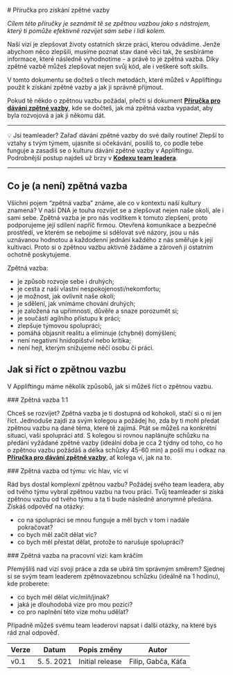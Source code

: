 # Příručka pro získání zpětné vazby

*Cílem této příručky je seznámit tě se zpětnou vazbou jako s nástrojem, který ti pomůže efektivně rozvíjet sám sebe i lidi kolem.*

Naší vizí je zlepšovat životy ostatních skrze práci, kterou odvádíme. Jenže abychom něco zlepšili, musíme poznat stav dané věci tak, že sesbíráme informace, které následně vyhodnotíme - a právě to je zpětná vazba. Díky zpětné vazbě můžeš zlepšovat nejen svůj kód, ale i veškeré soft skills.

V tomto dokumentu se dočteš o třech metodách, které můžeš v Appliftingu použít k získání zpětné vazby a jak ji správně přijmout.

Pokud tě někdo o zpětnou vazbu požádal, přečti si dokument [**Příručka pro dávání zpětné vazby**](./giving-feedback.md), kde se dočteš, jak má zpětná vazba vypadat, aby byla rozvojová a jak ji někomu dát.

---

💡 Jsi teamleader? Zařaď dávání zpětné vazby do své daily routine! Zlepší to vztahy s tvým týmem, ujasníte si očekávání, posílíš to, co podle tebe funguje a zasadíš se o kulturu dávání zpětné vazby v Appliftingu. Podrobnější postup najdeš už brzy v [**Kodexu team leadera**](./team-leader-codex.md).

---

## Co je (a není) zpětná vazba

Všichni pojem “zpětná vazba” známe, ale co v kontextu naší kultury znamená? V naší DNA je touha rozvíjet se a zlepšovat nejen naše okolí, ale i sami sebe. Zpětná vazba je pro nás vodítkem k tomuto zlepšení, proto podporujeme její sdílení napříč firmou. Otevřená komunikace a bezpečné prostředí, ve kterém se nebojíme si sdělovat své názory, jsou u nás uznávanou hodnotou a každodenní jednání každého z nás směřuje k její kultivaci. Proto si o zpětnou vazbu aktivně žádáme a zároveň ji ostatním ochotně poskytujeme.
	
Zpětná vazba:

* je způsob rozvoje sebe i druhých;
* je cesta z naší vlastní nespokojenosti/nekomfortu;
* je možnost, jak ovlivnit naše okolí;
* je sdělení, jak vnímáme chování druhých;
* je založená na upřímnosti, důvěře a snaze porozumět si;
* je součástí agilního přístupu k práci;
* zlepšuje týmovou spolupráci;
* pomáhá objasnit realitu a eliminuje (chybné) domýšlení;
* není negativní hnidopišství nebo kritika;
* není hejt, kterým snižujeme něčí osobu či práci.

## Jak si říct o zpětnou vazbu

V Appliftingu máme několik způsobů, jak si můžeš říct o zpětnou vazbu.

### Zpětná vazba 1:1

Chceš se rozvíjet? Zpětná vazba je ti dostupná od kohokoli, stačí si o ni jen říct. Jednoduše zajdi za svým kolegou a požádej ho, zda by ti mohl předat zpětnou vazbu na dané téma, které tě zajímá. Ptát se můžeš na konkrétní situaci, vaši spolupráci atd. S kolegou si rovnou naplánujte schůzku na předání vyžádané zpětné vazby (ideální doba je cca 2 týdny od toho, co ho o zpětnou vazbu požádáš a délka schůzky 45-60 min) a pošli mu i odkaz na [**Příručka pro dávání zpětné vazby**](./giving-feedback.md), ať kolega ví, jak na to.

### Zpětná vazba od týmu: víc hlav, víc ví

Rád bys dostal komplexní zpětnou vazbu? Požádej svého team leadera, aby od tvého týmu vybral zpětnou vazbu na tvou práci. Tvůj teamleader si získá zpětnou vazbu od tvého týmu a ta ti bude následně anonymně předána. Získáš odpověď na otázky:

* co na spolupráci se mnou funguje a měl bych v tom i nadále pokračovat?
* co bych měl začít dělat víc?
* co bych měl přestat dělat, protože to narušuje spolupráci?

### Zpětná vazba na pracovní vizi: kam kráčím

Přemýšlíš nad vizí svojí práce a zda se ubírá tím správným směrem? Sjednej si se svým team leaderem zpětnovazebnou schůzku (ideálně na 1 hodinu), kde proberete:

* co bych měl dělat víc/míň/jinak?
* jaká je dlouhodobá vize pro mou pozici? 
* co pro naplnění této vize mohu udělat?

Případně můžeš svému team leaderovi napsat i další otázky, na které bys rád znal odpověď.

| Verze | Datum       | Popis změny                                         | Autor |
| ----- | ----------- | --------------------------------------------------- | ----- |
| v0.1  | 5. 5. 2021  | Initial release                                     | Filip, Gabča, Káťa |